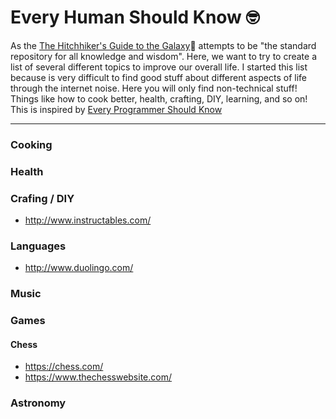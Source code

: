 # Every Human Should Know 🤓
As the [The Hitchhiker's Guide to the Galaxy](https://en.wikipedia.org/wiki/The_Hitchhiker%27s_Guide_to_the_Galaxy_(fictional))📒  attempts to be "the standard repository for all knowledge and wisdom". Here, we want to try to create a list of several different topics to improve our overall life. I started this list because is very difficult to find good stuff about different aspects of life through the internet noise. Here you will only find non-technical stuff! Things like how to cook better, health, crafting, DIY, learning, and so on! This is inspired by [Every Programmer Should Know](https://github.com/mtdvio/every-programmer-should-know)

---

### Cooking

### Health

### Crafing / DIY
- http://www.instructables.com/

### Languages
- http://www.duolingo.com/

### Music

### Games

#### Chess
- https://chess.com/
- https://www.thechesswebsite.com/

### Astronomy
